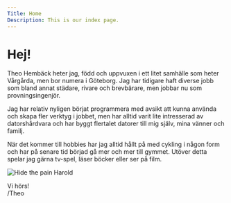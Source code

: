 ```yaml
---
Title: Home
Description: This is our index page.
---
```


Hej!
==========================

 Theo Hembäck heter jag, född och uppvuxen i ett litet samhälle som heter Vårgårda, men bor numera i Göteborg. Jag har tidigare haft diverse jobb som bland annat städare, rivare och brevbärare, men jobbar nu som provningsingenjör.

Jag har relativ nyligen börjat programmera med avsikt att kunna använda och skapa fler verktyg i jobbet, men har alltid varit lite intresserad av datorshårdvara och har byggt flertalet datorer till mig själv, mina vänner och familj.

När det kommer till hobbies har jag alltid hållt på med cykling i någon form och har på senare tid börjad gå mer och mer till gymmet. Utöver detta spelar jag gärna tv-spel, läser böcker eller ser på film.

<img class="homeimg" src="https://gnadoemagazine.com/wp-content/uploads/2020/06/c7a39f1c8da575307d9cfd23c55811e03d9b7f76-e1593423898946.jpeg" alt="Hide the pain Harold">

Vi hörs!<br>
/Theo 

